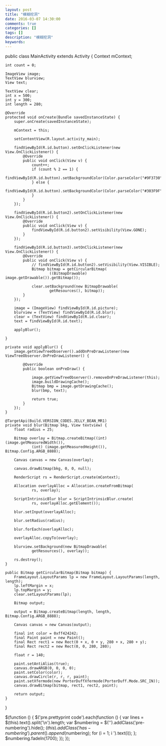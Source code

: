 ```yaml
---
layout: post
title: "模糊挖洞"
date: 2016-03-07 14:30:00 
comments: true
categories: []
tags: []
description: "模糊挖洞"
keywords: 
---
```



 
  public class MainActivity extends Activity {
    Context mContext;

    int count = 0;

    ImageView image;
    TextView blurview;
    View text;

    TextView clear;
    int x = 500;
    int y = 300;
    int length = 280;

    @Override
    protected void onCreate(Bundle savedInstanceState) {
        super.onCreate(savedInstanceState);

        mContext = this;

        setContentView(R.layout.activity_main);

        findViewById(R.id.button).setOnClickListener(new View.OnClickListener() {
            @Override
            public void onClick(View v) {
                count++;
                if (count % 2 == 1) {
                    findViewById(R.id.button).setBackgroundColor(Color.parseColor("#9F3730"));
                } else {
                    findViewById(R.id.button).setBackgroundColor(Color.parseColor("#303F9F"));
                }
            }
        });

        findViewById(R.id.button2).setOnClickListener(new View.OnClickListener() {
            @Override
            public void onClick(View v) {
                findViewById(R.id.button2).setVisibility(View.GONE);
            }
        });

        findViewById(R.id.button3).setOnClickListener(new View.OnClickListener() {
            @Override
            public void onClick(View v) {
                // findViewById(R.id.button2).setVisibility(View.VISIBLE);
                Bitmap bitmap = getCircularBitmap(
                        ((BitmapDrawable) image.getDrawable()).getBitmap());

                clear.setBackground(new BitmapDrawable(
                        getResources(), bitmap));
            }
        });

        image = (ImageView) findViewById(R.id.picture);
        blurview = (TextView) findViewById(R.id.blur);
        clear = (TextView) findViewById(R.id.clear);
        text = findViewById(R.id.text);

        applyBlur();

    }

    private void applyBlur() {
        image.getViewTreeObserver().addOnPreDrawListener(new ViewTreeObserver.OnPreDrawListener() {

            @Override
            public boolean onPreDraw() {

                image.getViewTreeObserver().removeOnPreDrawListener(this);
                image.buildDrawingCache();
                Bitmap bmp = image.getDrawingCache();
                blur(bmp, text);

                return true;
            }
        });
    }

    @TargetApi(Build.VERSION_CODES.JELLY_BEAN_MR1)
    private void blur(Bitmap bkg, View textview) {
        float radius = 25;

        Bitmap overlay = Bitmap.createBitmap((int) (image.getMeasuredWidth()),
                (int) (image.getMeasuredHeight()), Bitmap.Config.ARGB_8888);

        Canvas canvas = new Canvas(overlay);

        canvas.drawBitmap(bkg, 0, 0, null);

        RenderScript rs = RenderScript.create(mContext);

        Allocation overlayAlloc = Allocation.createFromBitmap(
                rs, overlay);

        ScriptIntrinsicBlur blur = ScriptIntrinsicBlur.create(
                rs, overlayAlloc.getElement());

        blur.setInput(overlayAlloc);

        blur.setRadius(radius);

        blur.forEach(overlayAlloc);

        overlayAlloc.copyTo(overlay);

        blurview.setBackground(new BitmapDrawable(
                getResources(), overlay));

        rs.destroy();
    }

    public Bitmap getCircularBitmap(Bitmap bitmap) {
        FrameLayout.LayoutParams lp = new FrameLayout.LayoutParams(length, length);
        lp.leftMargin = x;
        lp.topMargin = y;
        clear.setLayoutParams(lp);

        Bitmap output;

        output = Bitmap.createBitmap(length, length, Bitmap.Config.ARGB_8888);

        Canvas canvas = new Canvas(output);

        final int color = 0xff424242;
        final Paint paint = new Paint();
        final Rect rect1 = new Rect(0 + x, 0 + y, 280 + x, 280 + y);
        final Rect rect2 = new Rect(0, 0, 280, 280);

        float r = 140;

        paint.setAntiAlias(true);
        canvas.drawARGB(0, 0, 0, 0);
        paint.setColor(color);
        canvas.drawCircle(r, r, r, paint);
        paint.setXfermode(new PorterDuffXfermode(PorterDuff.Mode.SRC_IN));
        canvas.drawBitmap(bitmap, rect1, rect2, paint);

        return output;
    }
}
 
 
  $(function () {
                $('pre.prettyprint code').each(function () {
                    var lines = $(this).text().split('\n').length;
                    var $numbering = $('').addClass('pre-numbering').hide();
                    $(this).addClass('has-numbering').parent().append($numbering);
                    for (i = 1; i ').text(i));
                    };
                    $numbering.fadeIn(1700);
                });
            });
 


